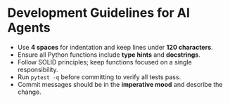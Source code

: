 # Development Guidelines for AI Agents

- Use **4 spaces** for indentation and keep lines under **120 characters**.
- Ensure all Python functions include **type hints** and **docstrings**.
- Follow SOLID principles; keep functions focused on a single responsibility.
- Run `pytest -q` before committing to verify all tests pass.
- Commit messages should be in the **imperative mood** and describe the change.
